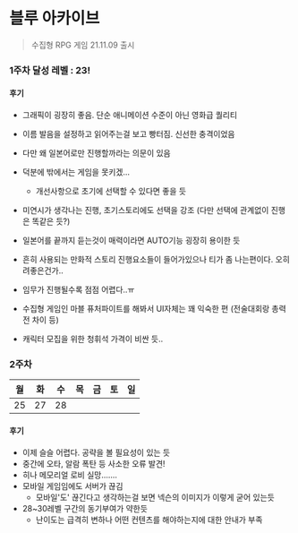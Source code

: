 # 블루 아카이브
> 수집형 RPG 게임 21.11.09 출시



### 1주차 달성 레벨 : 23!

#### 후기

- 그래픽이 굉장히 좋음. 단순 애니메이션 수준이 아닌 영화급 퀄리티
- 이름 발음을 설정하고 읽어주는걸 보고 빵터짐. 신선한 충격이었음
- 다만 왜 일본어로만 진행할까라는 의문이 있음
- 덕분에 밖에서는 게임을 못키겠...
  - 개선사항으로 초기에 선택할 수 있다면 좋을 듯

- 미연시가 생각나는 진행, 초기스토리에도 선택을 강조 (다만 선택에 관계없이 진행은 똑같은 듯?)
- 일본어를 끝까지 듣는것이 매력이라면 AUTO기능 굉장히 용이한 듯
- 흔히 사용되는 만화적 스토리 진행요소들이 들어가있으나 티가 좀 나는편이다. 오히려좋은건가..
- 임무가 진행될수록 점점 어렵다..ㅠ
- 수집형 게임인 마블 퓨처파이트를 해봐서 UI자체는 꽤 익숙한 편 (전술대회랑 총력전 차이 등)
- 캐릭터 모집을 위한 청휘석 가격이 비싼 듯..



### 2주차

| 월   | 화   | 수   | 목   | 금   | 토   | 일   |
| ---- | ---- | ---- | ---- | ---- | ---- | ---- |
| 25   | 27   | 28   |      |      |      |      |

#### 후기

- 이제 슬슬 어렵다. 공략을 볼 필요성이 있는 듯
- 중간에 오타, 알람 폭탄 등 사소한 오류 발견!
- 히나 메모리얼 로비 실망....... 
- 모바일 게임임에도 서버가 끊김
  - 모바일'도' 끊긴다고 생각하는걸 보면 넥슨의 이미지가 이렇게 굳어 있는듯
- 28~30레벨 구간의 동기부여가 약한듯
  - 난이도는 급격히 변하나 어떤 컨텐츠를 해야하는지에 대한 안내가 부족
